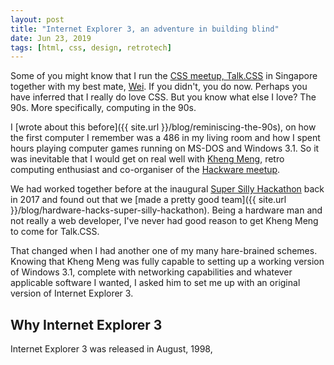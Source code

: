 ```yaml
---
layout: post
title: "Internet Explorer 3, an adventure in building blind"
date: Jun 23, 2019
tags: [html, css, design, retrotech]
---
```

Some of you might know that I run the [CSS meetup, Talk.CSS](https://singaporecss.github.io) in Singapore together with my best mate, [Wei](https://twitter.com/wgao19). If you didn't, you do now. Perhaps you have inferred that I really do love CSS. But you know what else I love? The 90s. More specifically, computing in the 90s.

I [wrote about this before]({{ site.url }}/blog/reminiscing-the-90s), on how the first computer I remember was a 486 in my living room and how I spent hours playing computer games running on MS-DOS and Windows 3.1. So it was inevitable that I would get on real well with [Kheng Meng](http://yeokhengmeng.com/), retro computing enthusiast and co-organiser of the [Hackware meetup](http://www.meetup.com/Hackware/).

We had worked together before at the inaugural [Super Silly Hackathon](https://supersillyhackathon.sg/) back in 2017 and found out that we [made a pretty good team]({{ site.url }}/blog/hardware-hacks-super-silly-hackathon). Being a hardware man and not really a web developer, I've never had good reason to get Kheng Meng to come for Talk.CSS.

That changed when I had another one of my many hare-brained schemes. Knowing that Kheng Meng was fully capable to setting up a working version of Windows 3.1, complete with networking capabilities and whatever applicable software I wanted, I asked him to set me up with an original version of Internet Explorer 3.

## Why Internet Explorer 3

Internet Explorer 3 was released in August, 1998,